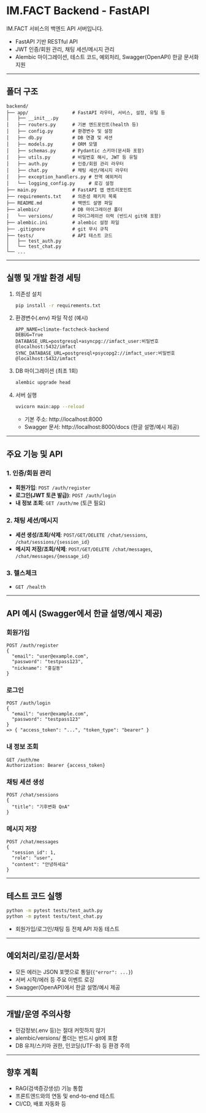 # IM.FACT Backend - FastAPI

IM.FACT 서비스의 백엔드 API 서버입니다.
- FastAPI 기반 RESTful API
- JWT 인증/회원 관리, 채팅 세션/메시지 관리
- Alembic 마이그레이션, 테스트 코드, 예외처리, Swagger(OpenAPI) 한글 문서화 지원

---

## 폴더 구조

```
backend/
├── app/                # FastAPI 라우터, 서비스, 설정, 유틸 등
│   ├── __init__.py
│   ├── routers.py      # 기본 엔드포인트(health 등)
│   ├── config.py       # 환경변수 및 설정
│   ├── db.py           # DB 연결 및 세션
│   ├── models.py       # ORM 모델
│   ├── schemas.py      # Pydantic 스키마(문서화 포함)
│   ├── utils.py        # 비밀번호 해시, JWT 등 유틸
│   ├── auth.py         # 인증/회원 관리 라우터
│   ├── chat.py         # 채팅 세션/메시지 라우터
│   ├── exception_handlers.py # 전역 예외처리
│   └── logging_config.py     # 로깅 설정
├── main.py             # FastAPI 앱 엔트리포인트
├── requirements.txt    # 의존성 패키지 목록
├── README.md           # 백엔드 설명 파일
├── alembic/            # DB 마이그레이션 폴더
│   └── versions/       # 마이그레이션 이력 (반드시 git에 포함)
├── alembic.ini         # alembic 설정 파일
├── .gitignore          # git 무시 규칙
├── tests/              # API 테스트 코드
│   ├── test_auth.py
│   └── test_chat.py
└── ...
```

---

## 실행 및 개발 환경 세팅

1. 의존성 설치
   ```bash
   pip install -r requirements.txt
   ```
2. 환경변수(.env) 파일 작성 (예시)
   ```env
   APP_NAME=climate-factcheck-backend
   DEBUG=True
   DATABASE_URL=postgresql+asyncpg://imfact_user:비밀번호@localhost:5432/imfact
   SYNC_DATABASE_URL=postgresql+psycopg2://imfact_user:비밀번호@localhost:5432/imfact
   ```
3. DB 마이그레이션 (최초 1회)
   ```bash
   alembic upgrade head
   ```
4. 서버 실행
   ```bash
   uvicorn main:app --reload
   ```
   - 기본 주소: http://localhost:8000
   - Swagger 문서: http://localhost:8000/docs (한글 설명/예시 제공)

---

## 주요 기능 및 API

### 1. 인증/회원 관리
- **회원가입**: `POST /auth/register`
- **로그인(JWT 토큰 발급)**: `POST /auth/login`
- **내 정보 조회**: `GET /auth/me` (토큰 필요)

### 2. 채팅 세션/메시지
- **세션 생성/조회/삭제**: `POST/GET/DELETE /chat/sessions`, `/chat/sessions/{session_id}`
- **메시지 저장/조회/삭제**: `POST/GET/DELETE /chat/messages`, `/chat/messages/{message_id}`

### 3. 헬스체크
- `GET /health`

---

## API 예시 (Swagger에서 한글 설명/예시 제공)

### 회원가입
```http
POST /auth/register
{
  "email": "user@example.com",
  "password": "testpass123",
  "nickname": "홍길동"
}
```

### 로그인
```http
POST /auth/login
{
  "email": "user@example.com",
  "password": "testpass123"
}
=> { "access_token": "...", "token_type": "bearer" }
```

### 내 정보 조회
```http
GET /auth/me
Authorization: Bearer {access_token}
```

### 채팅 세션 생성
```http
POST /chat/sessions
{
  "title": "기후변화 QnA"
}
```

### 메시지 저장
```http
POST /chat/messages
{
  "session_id": 1,
  "role": "user",
  "content": "안녕하세요"
}
```

---

## 테스트 코드 실행
```bash
python -m pytest tests/test_auth.py
python -m pytest tests/test_chat.py
```
- 회원가입/로그인/채팅 등 전체 API 자동 테스트

---

## 예외처리/로깅/문서화
- 모든 에러는 JSON 포맷으로 통일(`{"error": ...}`)
- 서버 시작/에러 등 주요 이벤트 로깅
- Swagger(OpenAPI)에서 한글 설명/예시 제공

---

## 개발/운영 주의사항
- 민감정보(.env 등)는 절대 커밋하지 않기
- alembic/versions/ 폴더는 반드시 git에 포함
- DB 유저/스키마 권한, 인코딩(UTF-8) 등 환경 주의

---

## 향후 계획
- RAG(검색증강생성) 기능 통합
- 프론트엔드와의 연동 및 end-to-end 테스트
- CI/CD, 배포 자동화 등
